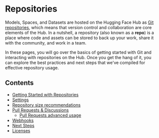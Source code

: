 # Repositories

Models, Spaces, and Datasets are hosted on the Hugging Face Hub as [Git repositories](https://git-scm.com/about), which means that version control and collaboration are core elements of the Hub. In a nutshell, a repository (also known as a **repo**) is a place where code and assets can be stored to back up your work, share it with the community, and work in a team. 

In these pages, you will go over the basics of getting started with Git and interacting with repositories on the Hub. Once you get the hang of it, you can explore the best practices and next steps that we've compiled for effective repository usage.

## Contents

- [Getting Started with Repositories](./repositories-getting-started)
- [Settings](./repositories-settings)
- [Repository size recommendations](./repositories-recommendations)
- [Pull Requests & Discussions](./repositories-pull-requests-discussions)
  - [Pull Requests advanced usage](./repositories-pull-requests-discussions#pull-requests-advanced-usage)
- [Webhooks](./webhooks)
- [Next Steps](./repositories-next-steps)
- [Licenses](./repositories-licenses)
